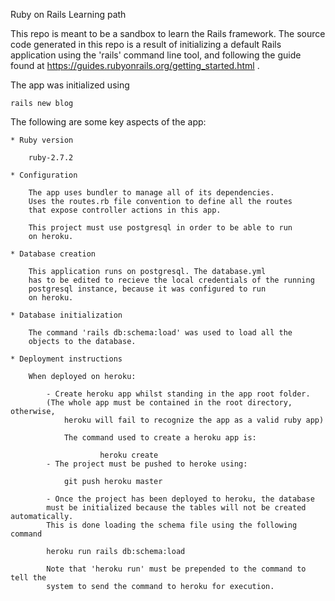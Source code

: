 Ruby on Rails Learning path

This repo is meant to be a sandbox to learn the Rails framework.
The source code generated in this repo is a result of initializing
a default Rails application using the 'rails' command line tool,
and following the guide found at https://guides.rubyonrails.org/getting_started.html .


The app was initialized using

	rails new blog

The following are some key aspects of the app:

	* Ruby version

		ruby-2.7.2

	* Configuration

		The app uses bundler to manage all of its dependencies.
		Uses the routes.rb file convention to define all the routes
		that expose controller actions in this app.

		This project must use postgresql in order to be able to run
		on heroku.

	* Database creation

		This application runs on postgresql. The database.yml
		has to be edited to recieve the local credentials of the running
		postgresql instance, because it was configured to run
		on heroku.

	* Database initialization

		The command 'rails db:schema:load' was used to load all the
		objects to the database.

	* Deployment instructions

		When deployed on heroku:

			- Create heroku app whilst standing in the app root folder.
			(The whole app must be contained in the root directory, otherwise,
				heroku will fail to recognize the app as a valid ruby app)

				The command used to create a heroku app is:

						heroku create
			- The project must be pushed to heroke using:

				git push heroku master

			- Once the project has been deployed to heroku, the database
			must be initialized because the tables will not be created automatically.
			This is done loading the schema file using the following command

			heroku run rails db:schema:load

			Note that 'heroku run' must be prepended to the command to tell the
			system to send the command to heroku for execution.
